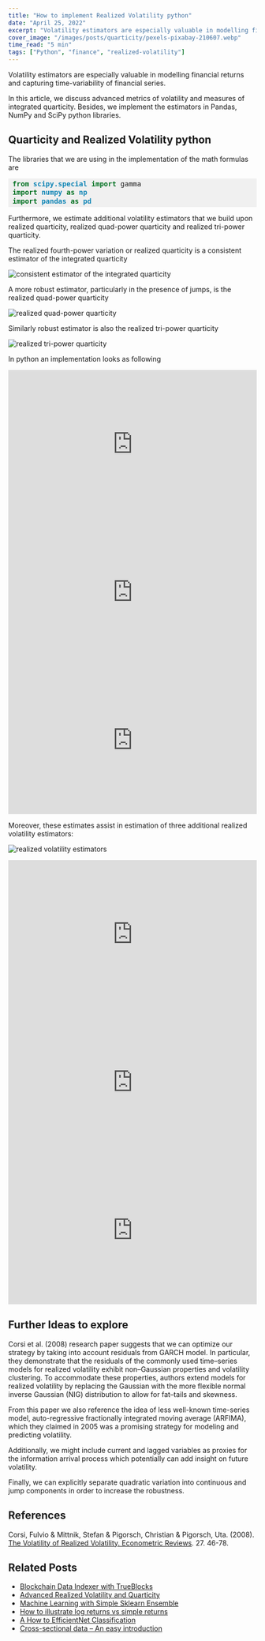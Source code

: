```yaml
---
title: "How to implement Realized Volatility python"
date: "April 25, 2022"
excerpt: "Volatility estimators are especially valuable in modelling financial returns and capturing time-variability of financial series."
cover_image: "/images/posts/quarticity/pexels-pixabay-210607.webp"
time_read: "5 min"
tags: ["Python", "finance", "realized-volatility"]
---
```


Volatility estimators are especially valuable in modelling financial returns and capturing time-variability of financial series.

In this article, we discuss advanced metrics of volatility and measures of integrated quarticity. Besides, we implement the estimators in Pandas, NumPy and SciPy python libraries.

## Quarticity and Realized Volatility python

The libraries that we are using in the implementation of the math formulas are

<div style="background: #f0f0f0; overflow:auto;width:auto;border-width:.1em .1em .1em .8em;padding:.2em .6em;"><pre style="margin: 0; line-height: 125%"><span style="color: #007020; font-weight: bold">from</span> <span style="color: #0e84b5; font-weight: bold">scipy.special</span> <span style="color: #007020; font-weight: bold">import</span> gamma
<span style="color: #007020; font-weight: bold">import</span> <span style="color: #0e84b5; font-weight: bold">numpy</span> <span style="color: #007020; font-weight: bold">as</span> <span style="color: #0e84b5; font-weight: bold">np</span>
<span style="color: #007020; font-weight: bold">import</span> <span style="color: #0e84b5; font-weight: bold">pandas</span> <span style="color: #007020; font-weight: bold">as</span> <span style="color: #0e84b5; font-weight: bold">pd</span>
</pre></div>

Furthermore, we estimate additional volatility estimators that we build upon realized quarticity, realized quad-power quarticity and realized tri-power quarticity.

The realized fourth-power variation or realized quarticity is a consistent estimator of the integrated quarticity

![consistent estimator of the integrated quarticity](/images/posts/quarticity/image-4.webp)

A more robust estimator, particularly in the presence of jumps, is the realized quad-power quarticity

![realized quad-power quarticity](/images/posts/quarticity/image-5.webp)

Similarly robust estimator is also the realized tri-power quarticity

![realized tri-power quarticity](/images/posts/quarticity/image-17.webp)

In python an implementation looks as following

<iframe src="https://www.kaggle.com/embed/pavfedotov/time-series-analysis-nifty50-stationarity-adf?cellIds=12&kernelSessionId=73089468" height="300" style="margin: 0 auto; width: 100%; max-width: 950px;" frameborder="0" scrolling="auto" title="Time series analysis Nifty50 (stationarity, ADF)"></iframe>

<iframe src="https://www.kaggle.com/embed/pavfedotov/time-series-analysis-nifty50-stationarity-adf?cellIds=13&kernelSessionId=73089468" height="300" style="margin: 0 auto; width: 100%; max-width: 950px;" frameborder="0" scrolling="auto" title="Time series analysis Nifty50 (stationarity, ADF)"></iframe>

<iframe src="https://www.kaggle.com/embed/pavfedotov/time-series-analysis-nifty50-stationarity-adf?cellIds=15&kernelSessionId=73089468" height="300" style="margin: 0 auto; width: 100%; max-width: 950px;" frameborder="0" scrolling="auto" title="Time series analysis Nifty50 (stationarity, ADF)"></iframe>

Moreover, these estimates assist in estimation of three additional realized volatility estimators:

![realized volatility estimators](/images/posts/quarticity/image-18.webp)

<iframe src="https://www.kaggle.com/embed/pavfedotov/time-series-analysis-nifty50-stationarity-adf?cellIds=22&kernelSessionId=73089468" height="300" style="margin: 0 auto; width: 100%; max-width: 950px;" frameborder="0" scrolling="auto" title="Time series analysis Nifty50 (stationarity, ADF)"></iframe>

<iframe src="https://www.kaggle.com/embed/pavfedotov/time-series-analysis-nifty50-stationarity-adf?cellIds=23&kernelSessionId=73089468" height="300" style="margin: 0 auto; width: 100%; max-width: 950px;" frameborder="0" scrolling="auto" title="Time series analysis Nifty50 (stationarity, ADF)"></iframe>

<iframe src="https://www.kaggle.com/embed/pavfedotov/time-series-analysis-nifty50-stationarity-adf?cellIds=25&kernelSessionId=73089468" height="300" style="margin: 0 auto; width: 100%; max-width: 950px;" frameborder="0" scrolling="auto" title="Time series analysis Nifty50 (stationarity, ADF)"></iframe>

## Further Ideas to explore

Corsi et al. (2008) research paper suggests that we can optimize our strategy by taking into account residuals from GARCH model. In particular, they demonstrate that the residuals of the commonly used time–series models for realized volatility exhibit non–Gaussian properties and volatility clustering. To accommodate these properties, authors extend models for realized volatility by replacing the Gaussian with the more flexible normal inverse Gaussian (NIG) distribution to allow for fat–tails and skewness.

From this paper we also reference the idea of less well-known time-series model, auto-regressive fractionally integrated moving average (ARFIMA), which they claimed in 2005 was a promising strategy for modeling and predicting volatility.

Additionally, we might include current and lagged variables as proxies for the information arrival process which potentially can add insight on future volatility.

Finally, we can explicitly separate quadratic variation into continuous and jump components in order to increase the robustness.

## References

Corsi, Fulvio & Mittnik, Stefan & Pigorsch, Christian & Pigorsch, Uta. (2008). [The Volatility of Realized Volatility. Econometric Reviews](https://www.researchgate.net/publication/24079644_The_Volatility_of_Realized_Volatility). 27. 46-78.

## Related Posts

- [Blockchain Data Indexer with TrueBlocks](https://dspyt.com/blockchain-data-indexer-with-trueblocks)
- [Advanced Realized Volatility and Quarticity](https://dspyt.com/advanced-realized-volatility-and-quarticity)
- [Machine Learning with Simple Sklearn Ensemble](https://dspyt.com/machine-learning-simple-sklearn-ensemble)
- [How to illustrate log returns vs simple returns](https://dspyt.com/simple-returns-log-return-and-volatility-simple-introduction)
- [A How to EfficientNet Classification](https://dspyt.com/efficientnet-classification)
- [Cross-sectional data – An easy introduction](https://dspyt.com/cross-sectional-data-an-easy-introduction)
